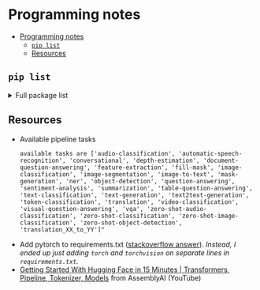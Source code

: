 # Programming notes

- [Programming notes](#programming-notes)
  - [`pip list`](#pip-list)
  - [Resources](#resources)

## `pip list`

<details>
  <summary>Full package list</summary>
Install requirements and the following will be installed.

```
Package                 Version
----------------------- --------
absl-py                 1.4.0
aiohttp                 3.8.4
aiosignal               1.3.1
astunparse              1.6.3
async-timeout           4.0.2
attrs                   23.1.0
cachetools              5.3.1
certifi                 2023.5.7
charset-normalizer      3.2.0
click                   8.1.4
filelock                3.12.2
flatbuffers             23.5.26
frozenlist              1.3.3
fsspec                  2023.6.0
gast                    0.4.0
google-auth             2.21.0
google-auth-oauthlib    1.0.0
google-pasta            0.2.0
grpcio                  1.56.0
h5py                    3.9.0
huggingface-hub         0.16.4
idna                    3.4
Jinja2                  3.1.2
joblib                  1.3.1
keras                   2.13.1
libclang                16.0.0
Markdown                3.4.3
MarkupSafe              2.1.3
mpmath                  1.3.0
multidict               6.0.4
mypy-extensions         1.0.0
networkx                3.1
nltk                    3.8.1
numpy                   1.24.3
oauthlib                3.2.2
openai                  0.27.8
opt-einsum              3.3.0
packaging               23.1
Pillow                  10.0.0
pip                     23.1.2
protobuf                4.23.4
pyasn1                  0.5.0
pyasn1-modules          0.3.0
pyre-extensions         0.0.29
PyYAML                  6.0
regex                   2023.6.3
requests                2.31.0
requests-oauthlib       1.3.1
rsa                     4.9
safetensors             0.3.1
setuptools              58.1.0
six                     1.16.0
sympy                   1.12
tensorboard             2.13.0
tensorboard-data-server 0.7.1
tensorflow              2.13.0
tensorflow-estimator    2.13.0
tensorflow-macos        2.13.0
termcolor               2.3.0
tokenizers              0.13.3
torch                   2.0.1
torchvision             0.15.2
tqdm                    4.65.0
transformers            4.30.2
typing_extensions       4.5.0
typing-inspect          0.9.0
urllib3                 1.26.16
Werkzeug                2.3.6
wheel                   0.40.0
wrapt                   1.15.0
xformers                0.0.20
yarl                    1.9.2
```
</details>

## Resources
* Available pipeline tasks
  ```
  available tasks are ['audio-classification', 'automatic-speech-recognition', 'conversational', 'depth-estimation', 'document-question-answering', 'feature-extraction', 'fill-mask', 'image-classification', 'image-segmentation', 'image-to-text', 'mask-generation', 'ner', 'object-detection', 'question-answering', 'sentiment-analysis', 'summarization', 'table-question-answering', 'text-classification', 'text-generation', 'text2text-generation', 'token-classification', 'translation', 'video-classification', 'visual-question-answering', 'vqa', 'zero-shot-audio-classification', 'zero-shot-classification', 'zero-shot-image-classification', 'zero-shot-object-detection', 'translation_XX_to_YY']"
  ```
* Add pytorch to requirements.txt ([stackoverflow answer](https://stackoverflow.com/questions/60912744/install-pytorch-from-requirements-txt)). *Instead, I ended up just adding `torch` and `torchvision` on separate lines in `requirements.txt`.*
* [Getting Started With Hugging Face in 15 Minutes | Transformers, Pipeline, Tokenizer, Models](https://www.youtube.com/watch?v=QEaBAZQCtwE) from AssemblyAI (YouTube)